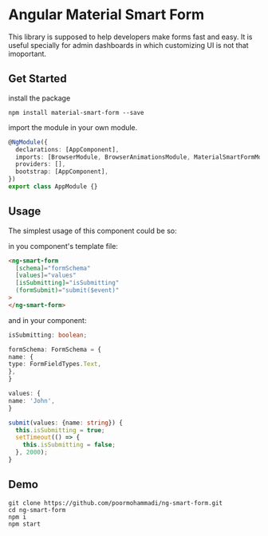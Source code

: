 # Angular Material Smart Form

This library is supposed to help developers make forms fast and easy. It is useful specially for admin dashboards in which customizing UI is not that imoportant.

## Get Started

install the package

`npm install material-smart-form --save`

import the module in your own module.

```ts
@NgModule({
  declarations: [AppComponent],
  imports: [BrowserModule, BrowserAnimationsModule, MaterialSmartFormModule],
  providers: [],
  bootstrap: [AppComponent],
})
export class AppModule {}
```

## Usage

The simplest usage of this component could be so:

in you component's template file:

```html
<ng-smart-form
  [schema]="formSchema"
  [values]="values"
  [isSubmitting]="isSubmitting"
  (formSubmit)="submit($event)"
>
</ng-smart-form>
```

and in your component:

```ts
isSubmitting: boolean;

formSchema: FormSchema = {
name: {
type: FormFieldTypes.Text,
},
}

values: {
name: 'John',
}

submit(values: {name: string}) {
  this.isSubmitting = true;
  setTimeout(() => {
    this.isSubmitting = false;
  }, 2000);
}
```

## Demo

```
git clone https://github.com/poormohammadi/ng-smart-form.git
cd ng-smart-form
npm i
npm start
```
